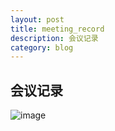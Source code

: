 ```yaml
---
layout: post
title: meeting_record
description: 会议记录
category: blog
---
```


## 会议记录

![image](http://wx4.sinaimg.cn/mw690/c3b8fd03gy1fqddtcfp3xj20w70ivjsu.jpg)
